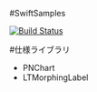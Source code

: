 #SwiftSamples

[![Build Status](https://travis-ci.org/ayumu838/SwiftSamples.svg?branch=master)](https://travis-ci.org/ayumu838/SwiftSamples)

#仕様ライブラリ

- PNChart
- LTMorphingLabel